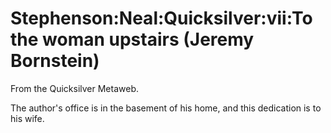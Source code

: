 
# Stephenson:Neal:Quicksilver:vii:To the woman upstairs (Jeremy Bornstein)

From the Quicksilver Metaweb.

The author's office is in the basement of his home, and this dedication is to his wife.
